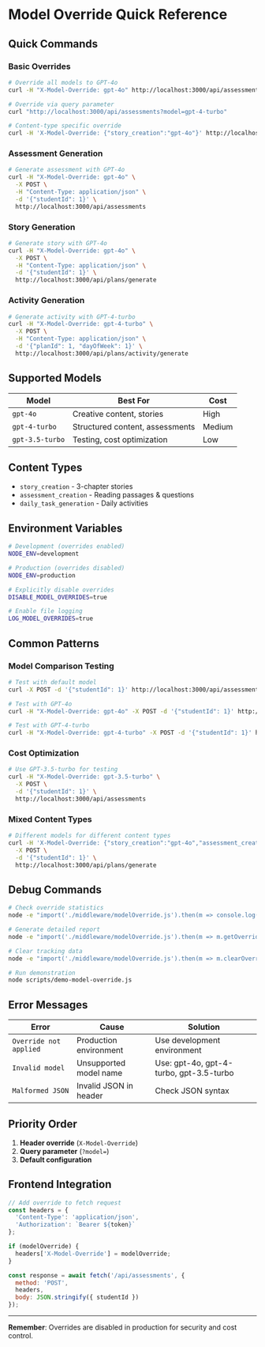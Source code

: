 # Model Override Quick Reference

## Quick Commands

### Basic Overrides

```bash
# Override all models to GPT-4o
curl -H "X-Model-Override: gpt-4o" http://localhost:3000/api/assessments

# Override via query parameter
curl "http://localhost:3000/api/assessments?model=gpt-4-turbo"

# Content-type specific override
curl -H 'X-Model-Override: {"story_creation":"gpt-4o"}' http://localhost:3000/api/plans/generate
```

### Assessment Generation

```bash
# Generate assessment with GPT-4o
curl -H "X-Model-Override: gpt-4o" \
  -X POST \
  -H "Content-Type: application/json" \
  -d '{"studentId": 1}' \
  http://localhost:3000/api/assessments
```

### Story Generation

```bash
# Generate story with GPT-4o
curl -H "X-Model-Override: gpt-4o" \
  -X POST \
  -H "Content-Type: application/json" \
  -d '{"studentId": 1}' \
  http://localhost:3000/api/plans/generate
```

### Activity Generation

```bash
# Generate activity with GPT-4-turbo
curl -H "X-Model-Override: gpt-4-turbo" \
  -X POST \
  -H "Content-Type: application/json" \
  -d '{"planId": 1, "dayOfWeek": 1}' \
  http://localhost:3000/api/plans/activity/generate
```

## Supported Models

| Model | Best For | Cost |
|-------|----------|------|
| `gpt-4o` | Creative content, stories | High |
| `gpt-4-turbo` | Structured content, assessments | Medium |
| `gpt-3.5-turbo` | Testing, cost optimization | Low |

## Content Types

- `story_creation` - 3-chapter stories
- `assessment_creation` - Reading passages & questions
- `daily_task_generation` - Daily activities

## Environment Variables

```bash
# Development (overrides enabled)
NODE_ENV=development

# Production (overrides disabled)
NODE_ENV=production

# Explicitly disable overrides
DISABLE_MODEL_OVERRIDES=true

# Enable file logging
LOG_MODEL_OVERRIDES=true
```

## Common Patterns

### Model Comparison Testing

```bash
# Test with default model
curl -X POST -d '{"studentId": 1}' http://localhost:3000/api/assessments

# Test with GPT-4o
curl -H "X-Model-Override: gpt-4o" -X POST -d '{"studentId": 1}' http://localhost:3000/api/assessments

# Test with GPT-4-turbo
curl -H "X-Model-Override: gpt-4-turbo" -X POST -d '{"studentId": 1}' http://localhost:3000/api/assessments
```

### Cost Optimization

```bash
# Use GPT-3.5-turbo for testing
curl -H "X-Model-Override: gpt-3.5-turbo" \
  -X POST \
  -d '{"studentId": 1}' \
  http://localhost:3000/api/assessments
```

### Mixed Content Types

```bash
# Different models for different content types
curl -H 'X-Model-Override: {"story_creation":"gpt-4o","assessment_creation":"gpt-4-turbo"}' \
  -X POST \
  -d '{"studentId": 1}' \
  http://localhost:3000/api/plans/generate
```

## Debug Commands

```bash
# Check override statistics
node -e "import('./middleware/modelOverride.js').then(m => console.log(m.getOverrideStats()))"

# Generate detailed report
node -e "import('./middleware/modelOverride.js').then(m => m.getOverrideReport())"

# Clear tracking data
node -e "import('./middleware/modelOverride.js').then(m => m.clearOverrideTracking())"

# Run demonstration
node scripts/demo-model-override.js
```

## Error Messages

| Error | Cause | Solution |
|-------|-------|----------|
| `Override not applied` | Production environment | Use development environment |
| `Invalid model` | Unsupported model name | Use: gpt-4o, gpt-4-turbo, gpt-3.5-turbo |
| `Malformed JSON` | Invalid JSON in header | Check JSON syntax |

## Priority Order

1. **Header override** (`X-Model-Override`)
2. **Query parameter** (`?model=`)
3. **Default configuration**

## Frontend Integration

```javascript
// Add override to fetch request
const headers = {
  'Content-Type': 'application/json',
  'Authorization': `Bearer ${token}`
};

if (modelOverride) {
  headers['X-Model-Override'] = modelOverride;
}

const response = await fetch('/api/assessments', {
  method: 'POST',
  headers,
  body: JSON.stringify({ studentId })
});
```

---

**Remember**: Overrides are disabled in production for security and cost control. 